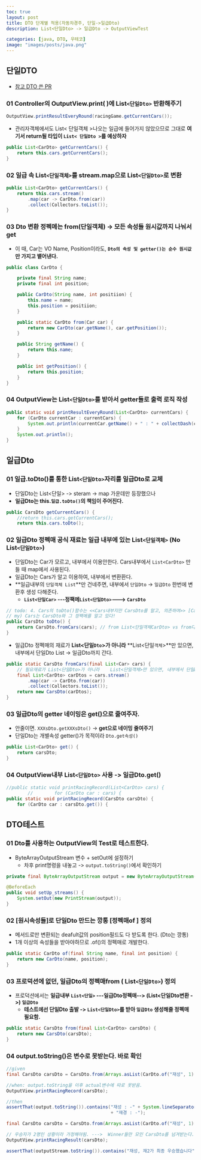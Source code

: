 ```yaml
---
toc: true
layout: post
title: DTO 단계별 적용(자동차경주, 단일->일급Dto)
description: List<단일Dto> -> 일급Dto -> OutputViewTest

categories: [java, DTO, 우테코]
image: "images/posts/java.png"
---
```






## 단일DTO

- [참고 DTO 쓴 PR](https://github.com/jinyoungchoi95/java-racingcar/blob/step1/src/main/java/racingcar/controller/RacingCarDto.java)



### 01 Controller의 OutputView.print(  )에 List`<단일Dto>` 반환해주기

```java
OutputView.printResultEveryRound(racingGame.getCurrentCars());
```

- 관리자객체에서도 List< 단일객체 >나오는 일급에 들어가지 않았으므로 그대로 **여기서 return될 타입이 `List< 단일Dto >`를 예상하자**

```java
public List<CarDto> getCurrentCars() {
    return this.cars.getCurrentCars();
}
```





### 02 일급 속 List`<단일객체>`를 stream.map으로 List`<단일Dto>`로 변환

```java
public List<CarDto> getCurrentCars() {
    return this.cars.stream()
        .map(car -> CarDto.from(car))
        .collect(Collectors.toList());
}
```



### 03 Dto 변환 정펙메는 from(단일객체) -> 모든 속성들 원시값까지 나눠서 get

- 이 때, Car는 VO Name, Position이라도, **`Dto의 속성 및 getter()는 순수 원시값`만 가지고 뱉어낸다.**

```java
public class CarDto {

	private final String name;
	private final int position;

	public CarDto(String name, int positiion) {
		this.name = name;
		this.position = positiion;
	}

    public static CarDto from(Car car) {
        return new CarDto(car.getName(), car.getPosition());
    }

	public String getName() {
		return this.name;
	}

	public int getPosition() {
		return this.position;
	}
}
```



### 04 OutputView는 List`<단일Dto>`를 받아서 getter들로 출력 로직 작성

```java
public static void printResultEveryRound(List<CarDto> currentCars) {
    for (CarDto currentCar : currentCars) {
        System.out.println(currentCar.getName() + " : " + collectDash(currentCar.getPosition()));
    }
    System.out.println();
}
```





## 일급Dto

### 01 일급.toDto()를 통한  List`<단일Dto>`자리를 일급Dto로 교체

- 단일Dto는 List<단일> -> steram -> map 가운데만 등장했으나
- **일급Dto는 this.`일급.toDto()`의 책임이 주어진다.**

```java
public CarsDto getCurrentCars() {
    //return this.cars.getCurrentCars();
    return this.cars.toDto();
```





### 02 일급Dto 정펙매 공식 재료는 일급 내부에 있는 List`<단일객체>` (No List`<단일Dto>`)

- 단일Dto는 Car가 모르고, 내부에서 이용안한다. Cars내부에서  `List<CarDto>` 만들 때 map에서 사용된다.
- 일급Dto는 Cars가 알고 이용하여, 내부에서 변환환다. 
- **일급내부의 `단일객체 List`**만 건네주면, 내부에서 `단일Dto` -> `일급Dto` 한번에 변환후 생성 다해준다.
    - **`List<단일Car>` ---정팩메`List<단일Dto>`---> `CarsDto`**

```java
// todo: 4. Cars의 toDto()함수는 <<Cars내부지만 CarsDto를 알고, 의존하여>> [CarsDto의 정팩메]를 호출 Cars -> CarsDto로 변환한다.
// my) Cars는 CarsDto와 그 정팩메를 알고 있다!
public CarsDto toDto() {
    return CarsDto.fromCars(cars); // from List<단일객체CarDto> vs from다른것 Cars
}
```

- 일급Dto 정펙매의 재료가 **List<단일`Dto`>가 아니라**  **List<단일`객체`>**만 있으면, 내부에서 단일Dto List -> 일급Dto까지 간다.

```java
public static CarsDto fromCars(final List<Car> cars) {
    // 필요재료가 List<단일Dto>가 아니라    List<단일객체>만 있으면, 내부에서 단일Dto List -> 일급Dto까지 간다.
    final List<CarDto> carDtos = cars.stream()
        .map(car -> CarDto.from(car))
        .collect(Collectors.toList());
    return new CarsDto(carDtos);
}
```







### 03 일급Dto의 getter 네이밍은 get()으로 줄여주자.

- 안줄이면. `XXXsDto.getXXXsDto()` -> **get으로 네이밍 줄여주기**
- 단일Dto는 개별속성 getter()가 목적이라 `Dto.get속성()`

```java
public List<CarDto> get() {
    return carsDto;
}
```





### 04 OutputView내부 List`<단일Dto>` 사용 -> 일급Dto.get()

```java
//public static void printRacingRecord(List<CarDto> cars) {
        //        for (CarDto car : cars) {
public static void printRacingRecord(CarsDto carsDto) {
    for (CarDto car : carsDto.get()) {
```





## DTO테스트 

### 01 Dto를 사용하는 OutputView의 Test로 테스트한다.

- ByteArrayOutputStream 변수 + setOut에 설정하기
    - 차후  print명령을 내놓고 -> `output.toString()`에서 확인하기

```java
private final ByteArrayOutputStream output = new ByteArrayOutputStream();

@BeforeEach
public void setUp_streams() {
    System.setOut(new PrintStream(output));
}
```



### 02 [원시속성들]로 단일Dto 만드는 깡통 [정펙매of ] 정의

- 메서드로만 변환되는 deafult값의 position필드도 다 받도록 한다. (Dto는 깡통)
- 1개 이상의 속성들을 받아야하므로 .of()의 정펙매로 개발한다.

```java
public static CarDto of(final String name, final int position) {
    return new CarDto(name, position);
}
```





### 03 프로덕션에 없던, 일급Dto의   정펙매from ( List`<단일Dto>`) 정의

- 프로덕션에서는 **일급내부 `List<단일>`  ---일급Dto정펙매--> (List<단일Dto변환 ->) `일급Dto`**
    - **테스트에선 단일Dto 출발 -> `List<단일Dto>`를 받아 `일급Dto` 생성해줄 정펙매 필요함.**

```java
public static CarsDto from(final List<CarDto> carsDto) {
    return new CarsDto(carsDto);
}
```





### 04 output.toString()은 변수로 못받는다. 바로 확인

```java
//given
final CarsDto carsDto = CarsDto.from(Arrays.asList(CarDto.of("재성", 1), CarDto.of("재경", 1)));

//when: output.toString을 이후 actual변수에 따로 못받음.
OutputView.printRacingRecord(carsDto);

//then
assertThat(output.toString()).contains("재성 : -" + System.lineSeparator()
                                       + "재경 : -");
```

```java
final CarsDto carsDto = CarsDto.from(Arrays.asList(CarDto.of("재성", 1), CarDto.of("재2", 1)));

// 우승자가 2명인 상황이라 가정해야됨. --->  Winner들만 모인 CarsDto를 넘겨받는다.
OutputView.printRacingResult(carsDto);

assertThat(outputStream.toString()).contains("재성, 재2가 최종 우승했습니다");

```



